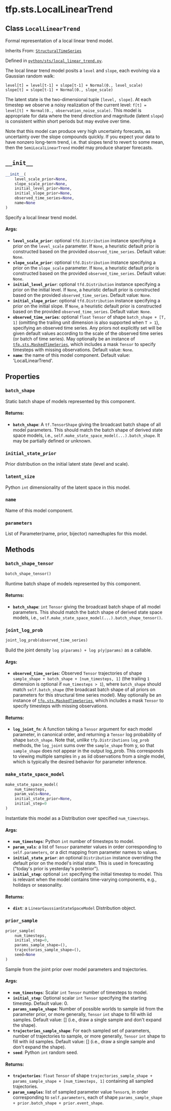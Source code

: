 <div itemscope itemtype="http://developers.google.com/ReferenceObject">
<meta itemprop="name" content="tfp.sts.LocalLinearTrend" />
<meta itemprop="path" content="Stable" />
<meta itemprop="property" content="batch_shape"/>
<meta itemprop="property" content="initial_state_prior"/>
<meta itemprop="property" content="latent_size"/>
<meta itemprop="property" content="name"/>
<meta itemprop="property" content="parameters"/>
<meta itemprop="property" content="__init__"/>
<meta itemprop="property" content="batch_shape_tensor"/>
<meta itemprop="property" content="joint_log_prob"/>
<meta itemprop="property" content="make_state_space_model"/>
<meta itemprop="property" content="prior_sample"/>
</div>

# tfp.sts.LocalLinearTrend

## Class `LocalLinearTrend`

Formal representation of a local linear trend model.

Inherits From: [`StructuralTimeSeries`](../../tfp/sts/StructuralTimeSeries.md)



Defined in [`python/sts/local_linear_trend.py`](https://github.com/tensorflow/probability/tree/master/tensorflow_probability/python/sts/local_linear_trend.py).

<!-- Placeholder for "Used in" -->

The local linear trend model posits a `level` and `slope`, each
evolving via a Gaussian random walk:

```
level[t] = level[t-1] + slope[t-1] + Normal(0., level_scale)
slope[t] = slope[t-1] + Normal(0., slope_scale)
```

The latent state is the two-dimensional tuple `[level, slope]`. At each
timestep we observe a noisy realization of the current level:
`f[t] = level[t] + Normal(0., observation_noise_scale)`. This model
is appropriate for data where the trend direction and magnitude (latent
`slope`) is consistent within short periods but may evolve over time.

Note that this model can produce very high uncertainty forecasts, as
uncertainty over the slope compounds quickly. If you expect your data to
have nonzero long-term trend, i.e. that slopes tend to revert to some mean,
then the `SemiLocalLinearTrend` model may produce sharper forecasts.

<h2 id="__init__"><code>__init__</code></h2>

``` python
__init__(
    level_scale_prior=None,
    slope_scale_prior=None,
    initial_level_prior=None,
    initial_slope_prior=None,
    observed_time_series=None,
    name=None
)
```

Specify a local linear trend model.


#### Args:


* <b>`level_scale_prior`</b>: optional `tfd.Distribution` instance specifying a prior
  on the `level_scale` parameter. If `None`, a heuristic default prior is
  constructed based on the provided `observed_time_series`.
  Default value: `None`.
* <b>`slope_scale_prior`</b>: optional `tfd.Distribution` instance specifying a prior
  on the `slope_scale` parameter. If `None`, a heuristic default prior is
  constructed based on the provided `observed_time_series`.
  Default value: `None`.
* <b>`initial_level_prior`</b>: optional `tfd.Distribution` instance specifying a
  prior on the initial level. If `None`, a heuristic default prior is
  constructed based on the provided `observed_time_series`.
  Default value: `None`.
* <b>`initial_slope_prior`</b>: optional `tfd.Distribution` instance specifying a
  prior on the initial slope. If `None`, a heuristic default prior is
  constructed based on the provided `observed_time_series`.
  Default value: `None`.
* <b>`observed_time_series`</b>: optional `float` `Tensor` of shape
  `batch_shape + [T, 1]` (omitting the trailing unit dimension is also
  supported when `T > 1`), specifying an observed time series.
  Any priors not explicitly set will be given default values according to
  the scale of the observed time series (or batch of time series). May
  optionally be an instance of <a href="../../tfp/sts/MaskedTimeSeries.md"><code>tfp.sts.MaskedTimeSeries</code></a>, which includes
  a mask `Tensor` to specify timesteps with missing observations.
  Default value: `None`.
* <b>`name`</b>: the name of this model component.
  Default value: 'LocalLinearTrend'.



## Properties

<h3 id="batch_shape"><code>batch_shape</code></h3>

Static batch shape of models represented by this component.


#### Returns:


* <b>`batch_shape`</b>: A `tf.TensorShape` giving the broadcast batch shape of
  all model parameters. This should match the batch shape of
  derived state space models, i.e.,
  `self.make_state_space_model(...).batch_shape`. It may be partially
  defined or unknown.

<h3 id="initial_state_prior"><code>initial_state_prior</code></h3>

Prior distribution on the initial latent state (level and scale).


<h3 id="latent_size"><code>latent_size</code></h3>

Python `int` dimensionality of the latent space in this model.


<h3 id="name"><code>name</code></h3>

Name of this model component.


<h3 id="parameters"><code>parameters</code></h3>

List of Parameter(name, prior, bijector) namedtuples for this model.




## Methods

<h3 id="batch_shape_tensor"><code>batch_shape_tensor</code></h3>

``` python
batch_shape_tensor()
```

Runtime batch shape of models represented by this component.


#### Returns:


* <b>`batch_shape`</b>: `int` `Tensor` giving the broadcast batch shape of
  all model parameters. This should match the batch shape of
  derived state space models, i.e.,
  `self.make_state_space_model(...).batch_shape_tensor()`.

<h3 id="joint_log_prob"><code>joint_log_prob</code></h3>

``` python
joint_log_prob(observed_time_series)
```

Build the joint density `log p(params) + log p(y|params)` as a callable.


#### Args:


* <b>`observed_time_series`</b>: Observed `Tensor` trajectories of shape
  `sample_shape + batch_shape + [num_timesteps, 1]` (the trailing
  `1` dimension is optional if `num_timesteps > 1`), where
  `batch_shape` should match `self.batch_shape` (the broadcast batch
  shape of all priors on parameters for this structural time series
  model). May optionally be an instance of <a href="../../tfp/sts/MaskedTimeSeries.md"><code>tfp.sts.MaskedTimeSeries</code></a>,
  which includes a mask `Tensor` to specify timesteps with missing
  observations.


#### Returns:


* <b>`log_joint_fn`</b>: A function taking a `Tensor` argument for each model
  parameter, in canonical order, and returning a `Tensor` log probability
  of shape `batch_shape`. Note that, *unlike* `tfp.Distributions`
  `log_prob` methods, the `log_joint` sums over the `sample_shape` from y,
  so that `sample_shape` does not appear in the output log_prob. This
  corresponds to viewing multiple samples in `y` as iid observations from a
  single model, which is typically the desired behavior for parameter
  inference.

<h3 id="make_state_space_model"><code>make_state_space_model</code></h3>

``` python
make_state_space_model(
    num_timesteps,
    param_vals=None,
    initial_state_prior=None,
    initial_step=0
)
```

Instantiate this model as a Distribution over specified `num_timesteps`.


#### Args:


* <b>`num_timesteps`</b>: Python `int` number of timesteps to model.
* <b>`param_vals`</b>: a list of `Tensor` parameter values in order corresponding to
  `self.parameters`, or a dict mapping from parameter names to values.
* <b>`initial_state_prior`</b>: an optional `Distribution` instance overriding the
  default prior on the model's initial state. This is used in forecasting
  ("today's prior is yesterday's posterior").
* <b>`initial_step`</b>: optional `int` specifying the initial timestep to model.
  This is relevant when the model contains time-varying components,
  e.g., holidays or seasonality.


#### Returns:


* <b>`dist`</b>: a `LinearGaussianStateSpaceModel` Distribution object.

<h3 id="prior_sample"><code>prior_sample</code></h3>

``` python
prior_sample(
    num_timesteps,
    initial_step=0,
    params_sample_shape=(),
    trajectories_sample_shape=(),
    seed=None
)
```

Sample from the joint prior over model parameters and trajectories.


#### Args:


* <b>`num_timesteps`</b>: Scalar `int` `Tensor` number of timesteps to model.
* <b>`initial_step`</b>: Optional scalar `int` `Tensor` specifying the starting
  timestep.
    Default value: 0.
* <b>`params_sample_shape`</b>: Number of possible worlds to sample iid from the
  parameter prior, or more generally, `Tensor` `int` shape to fill with
  iid samples.
    Default value: [] (i.e., draw a single sample and don't expand the
    shape).
* <b>`trajectories_sample_shape`</b>: For each sampled set of parameters, number
  of trajectories to sample, or more generally, `Tensor` `int` shape to
  fill with iid samples.
  Default value: [] (i.e., draw a single sample and don't expand the
    shape).
* <b>`seed`</b>: Python `int` random seed.


#### Returns:


* <b>`trajectories`</b>: `float` `Tensor` of shape
  `trajectories_sample_shape + params_sample_shape + [num_timesteps, 1]`
  containing all sampled trajectories.
* <b>`param_samples`</b>: list of sampled parameter value `Tensor`s, in order
  corresponding to `self.parameters`, each of shape
  `params_sample_shape + prior.batch_shape + prior.event_shape`.




